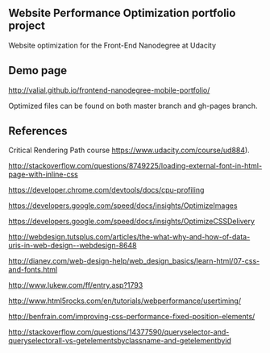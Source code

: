 ## Website Performance Optimization portfolio project

 Website optimization for the Front-End Nanodegree at Udacity

## Demo page
 http://valial.github.io/frontend-nanodegree-mobile-portfolio/
 
Optimized files can be found on both master branch and gh-pages branch.

## References

Critical Rendering Path course https://www.udacity.com/course/ud884).

http://stackoverflow.com/questions/8749225/loading-external-font-in-html-page-with-inline-css

https://developer.chrome.com/devtools/docs/cpu-profiling

https://developers.google.com/speed/docs/insights/OptimizeImages

https://developers.google.com/speed/docs/insights/OptimizeCSSDelivery

http://webdesign.tutsplus.com/articles/the-what-why-and-how-of-data-uris-in-web-design--webdesign-8648

http://dianev.com/web-design-help/web_design_basics/learn-html/07-css-and-fonts.html

http://www.lukew.com/ff/entry.asp?1793

http://www.html5rocks.com/en/tutorials/webperformance/usertiming/

http://benfrain.com/improving-css-performance-fixed-position-elements/

http://stackoverflow.com/questions/14377590/queryselector-and-queryselectorall-vs-getelementsbyclassname-and-getelementbyid
